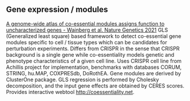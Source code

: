 ## Gene expression / modules

[A genome-wide atlas of co-essential modules assigns function to uncharacterized genes - Wainberg et al. Nature Genetics 2021](https://pubmed.ncbi.nlm.nih.gov/33859415/) GLS (Generalized least square) based framework to detect co-essential gene modules specific to cell / tissue types which can be candidates for perturbation experiments. Differs from CRISPR in the sense that CRISPR background is a single gene while co-essentiality models genetic and phenotype characteristics of a given cell line. Uses CRISPR cell line from Achillis project for implementation, benchmarks with databases CORUM, STRING, hu.MAP, COXPRESdb, DoRothEA. Gene modules are derived by ClusterOne package. GLS regression is performed by Cholesky decomposition, and the input gene effects are obtained by CERES scores. Provides interactive webtool <http://coessentiality.net>.
